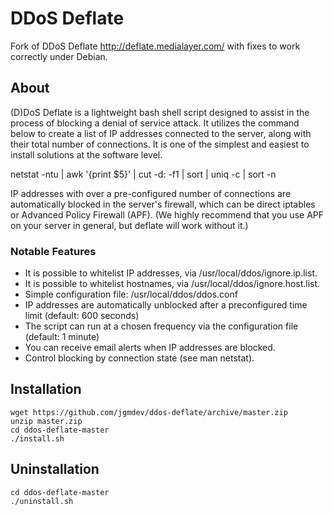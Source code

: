 # DDoS Deflate
Fork of DDoS Deflate http://deflate.medialayer.com/ with 
fixes to work correctly under Debian.

## About

(D)DoS Deflate is a lightweight bash shell script designed to assist in 
the process of blocking a denial of service attack. It utilizes the 
command below to create a list of IP addresses connected to the server, 
along with their total number of connections. It is one of the simplest 
and easiest to install solutions at the software level.

netstat -ntu | awk '{print $5}' | cut -d: -f1 | sort | uniq -c | sort -n

IP addresses with over a pre-configured number of connections are 
automatically blocked in the server's firewall, which can be direct 
iptables or Advanced Policy Firewall (APF). (We highly recommend that 
you use APF on your server in general, but deflate will work without it.)

### Notable Features

* It is possible to whitelist IP addresses, via /usr/local/ddos/ignore.ip.list.
* It is possible to whitelist hostnames, via /usr/local/ddos/ignore.host.list.
* Simple configuration file: /usr/local/ddos/ddos.conf
* IP addresses are automatically unblocked after a preconfigured time limit (default: 600 seconds)
* The script can run at a chosen frequency via the configuration file (default: 1 minute)
* You can receive email alerts when IP addresses are blocked.
* Control blocking by connection state (see man netstat).

## Installation

```shell
wget https://github.com/jgmdev/ddos-deflate/archive/master.zip
unzip master.zip
cd ddos-deflate-master
./install.sh
```

## Uninstallation

```shell
cd ddos-deflate-master
./uninstall.sh
```
